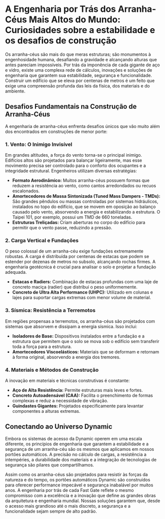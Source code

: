 # A Engenharia por Trás dos Arranha-Céus Mais Altos do Mundo: Curiosidades sobre a estabilidade e os desafios de construção

Os arranha-céus são mais do que meras estruturas; são monumentos à engenhosidade humana, desafiando a gravidade e alcançando alturas que antes pareciam impossíveis. Por trás da imponência de cada gigante de aço e vidro, existe uma complexa rede de cálculos, inovações e soluções de engenharia que garantem sua estabilidade, segurança e funcionalidade. Construir um edifício que se eleva por centenas de metros é um feito que exige uma compreensão profunda das leis da física, dos materiais e do ambiente.

## Desafios Fundamentais na Construção de Arranha-Céus

A engenharia de arranha-céus enfrenta desafios únicos que vão muito além dos encontrados em construções de menor porte:

### 1. Vento: O Inimigo Invisível

Em grandes altitudes, a força do vento torna-se o principal inimigo. Edifícios altos são projetados para balançar ligeiramente, mas esse movimento precisa ser controlado para o conforto dos ocupantes e a integridade estrutural. Engenheiros utilizam diversas estratégias:

*   **Formato Aerodinâmico:** Muitos arranha-céus possuem formas que reduzem a resistência ao vento, como cantos arredondados ou recuos escalonados.
*   **Amortecedores de Massa Sintonizada (Tuned Mass Dampers - TMDs):** São grandes pêndulos ou massas controladas por sistemas hidráulicos, instalados no topo do edifício, que se movem em oposição ao balanço causado pelo vento, absorvendo a energia e estabilizando a estrutura. O Taipei 101, por exemplo, possui um TMD de 660 toneladas.
*   **Estruturas Treliçadas:** Criam aberturas no corpo do edifício para permitir que o vento passe, reduzindo a pressão.

### 2. Carga Vertical e Fundações

O peso colossal de um arranha-céu exige fundações extremamente robustas. A carga é distribuída por centenas de estacas que podem se estender por dezenas de metros no subsolo, alcançando rochas firmes. A engenharia geotécnica é crucial para analisar o solo e projetar a fundação adequada.

*   **Estacas e Radiers:** Combinação de estacas profundas com uma laje de concreto maciça (radier) que distribui o peso uniformemente.
*   **Concreto de Ultra Alta Performance (UHPC):** Utilizado em colunas e lajes para suportar cargas extremas com menor volume de material.

### 3. Sísmica: Resistência a Terremotos

Em regiões propensas a terremotos, os arranha-céus são projetados com sistemas que absorvem e dissipam a energia sísmica. Isso inclui:

*   **Isoladores de Base:** Dispositivos instalados entre a fundação e a estrutura que permitem que o solo se mova sob o edifício sem transferir toda a força para a estrutura.
*   **Amortecedores Viscoelásticos:** Materiais que se deformam e retornam à forma original, absorvendo a energia dos tremores.

### 4. Materiais e Métodos de Construção

A inovação em materiais e técnicas construtivas é constante:

*   **Aço de Alta Resistência:** Permite estruturas mais leves e fortes.
*   **Concreto Autoadensável (CAA):** Facilita o preenchimento de formas complexas e reduz a necessidade de vibração.
*   **Guindastes Gigantes:** Projetados especificamente para levantar componentes a alturas extremas.

## Conectando ao Universo Dynamic

Embora os sistemas de acesso da Dynamic operem em uma escala diferente, os princípios de engenharia que garantem a estabilidade e a segurança de um arranha-céu são os mesmos que aplicamos em nossos portões automáticos. A precisão no cálculo de cargas, a resistência a intempéries, a durabilidade dos materiais e a integração de tecnologias de segurança são pilares que compartilhamos.

Assim como os arranha-céus são projetados para resistir às forças da natureza e do tempo, os portões automáticos Dynamic são construídos para oferecer performance impecável e segurança inabalável por muitos anos. A engenharia por trás de cada Fast Gate reflete o mesmo compromisso com a excelência e a inovação que define as grandes obras da arquitetura e engenharia mundial. Nossas soluções garantem que, desde o acesso mais grandioso até o mais discreto, a segurança e a funcionalidade sejam sempre de alto padrão.
